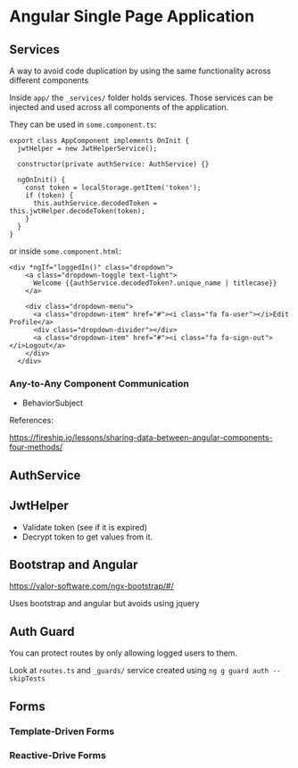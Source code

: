 # Angular Single Page Application

## Services
A way to avoid code duplication by using the same functionality across different components

Inside `app/` the `_services/` folder holds services.
Those services can be injected and used across all components of the application.

They can be used in `some.component.ts`:

```
export class AppComponent implements OnInit {
  jwtHelper = new JwtHelperService();

  constructor(private authService: AuthService) {}

  ngOnInit() {
    const token = localStorage.getItem('token');
    if (token) {
      this.authService.decodedToken = this.jwtHelper.decodeToken(token);
    }
  }
}
```

or inside `some.component.html`:

```
<div *ngIf="loggedIn()" class="dropdown">
    <a class="dropdown-toggle text-light">
      Welcome {{authService.decodedToken?.unique_name | titlecase}}
    </a>
  
    <div class="dropdown-menu">
      <a class="dropdown-item" href="#"><i class="fa fa-user"></i>Edit Profile</a>
      <div class="dropdown-divider"></div>
      <a class="dropdown-item" href="#"><i class="fa fa-sign-out"></i>Logout</a>
    </div>
  </div>
```

### Any-to-Any Component Communication

- BehaviorSubject

References:

https://fireship.io/lessons/sharing-data-between-angular-components-four-methods/

## AuthService

## JwtHelper

- Validate token (see if it is expired)
- Decrypt token to get values from it.

## Bootstrap and Angular

https://valor-software.com/ngx-bootstrap/#/

Uses bootstrap and angular but avoids using jquery

## Auth Guard
You can protect routes by only allowing logged users to them.

Look at `routes.ts` and `_guards/` service created using `ng g guard auth --skipTests`

## Forms

### Template-Driven Forms

### Reactive-Drive Forms
